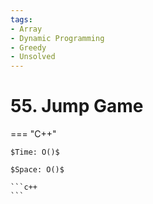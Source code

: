 ```yaml
---
tags:
- Array
- Dynamic Programming
- Greedy
- Unsolved
---
```



# 55. Jump Game

=== "C++"

    $Time: O()$

    $Space: O()$

    ```c++
    ```